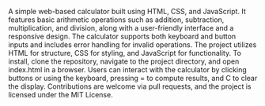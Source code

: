 A simple web-based calculator built using HTML, CSS, and JavaScript. 
It features basic arithmetic operations such as addition, subtraction, multiplication, and division, along with a user-friendly interface and a responsive design.
The calculator supports both keyboard and button inputs and includes error handling for invalid operations. The project utilizes HTML for structure, CSS for styling, and JavaScript for functionality. 
To install, clone the repository, navigate to the project directory, and open index.html in a browser.
Users can interact with the calculator by clicking buttons or using the keyboard,
pressing = to compute results, and C to clear the display. Contributions are welcome via pull requests, and the project is licensed under the MIT License.
